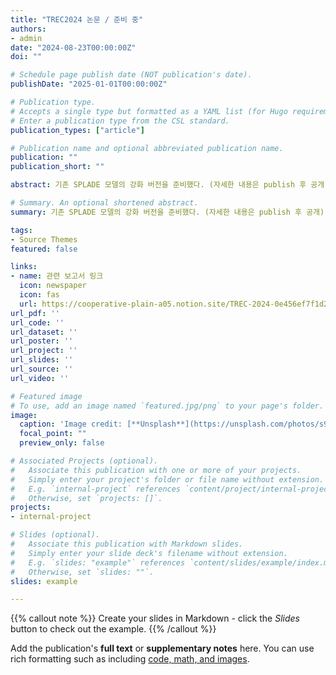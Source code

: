 ```yaml
---
title: "TREC2024 논문 / 준비 중"
authors:
- admin
date: "2024-08-23T00:00:00Z"
doi: ""

# Schedule page publish date (NOT publication's date).
publishDate: "2025-01-01T00:00:00Z"

# Publication type.
# Accepts a single type but formatted as a YAML list (for Hugo requirements).
# Enter a publication type from the CSL standard.
publication_types: ["article"]

# Publication name and optional abbreviated publication name.
publication: ""
publication_short: ""

abstract: 기존 SPLADE 모델의 강화 버전을 준비했다. (자세한 내용은 publish 후 공개)

# Summary. An optional shortened abstract.
summary: 기존 SPLADE 모델의 강화 버전을 준비했다. (자세한 내용은 publish 후 공개)

tags:
- Source Themes
featured: false

links:
- name: 관련 보고서 링크
  icon: newspaper
  icon: fas
  url: https://cooperative-plain-a05.notion.site/TREC-2024-0e456ef7f1d242b99e3d68c8fe1c51c7
url_pdf: ''
url_code: ''
url_dataset: ''
url_poster: ''
url_project: ''
url_slides: ''
url_source: ''
url_video: ''

# Featured image
# To use, add an image named `featured.jpg/png` to your page's folder. 
image:
  caption: 'Image credit: [**Unsplash**](https://unsplash.com/photos/s9CC2SKySJM)'
  focal_point: ""
  preview_only: false

# Associated Projects (optional).
#   Associate this publication with one or more of your projects.
#   Simply enter your project's folder or file name without extension.
#   E.g. `internal-project` references `content/project/internal-project/index.md`.
#   Otherwise, set `projects: []`.
projects:
- internal-project

# Slides (optional).
#   Associate this publication with Markdown slides.
#   Simply enter your slide deck's filename without extension.
#   E.g. `slides: "example"` references `content/slides/example/index.md`.
#   Otherwise, set `slides: ""`.
slides: example

---
```


{{% callout note %}}
Create your slides in Markdown - click the *Slides* button to check out the example.
{{% /callout %}}

Add the publication's **full text** or **supplementary notes** here. You can use rich formatting such as including [code, math, and images](https://docs.hugoblox.com/content/writing-markdown-latex/).
